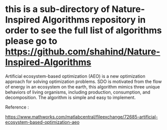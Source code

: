 # this is a sub-directory of Nature-Inspired Algorithms repository in order to see the full list of algorithms please go to https://github.com/shahind/Nature-Inspired-Algorithms

Artificial ecosystem-based optimization (AEO) is a new optimization approach for solving optimization problems. SDO is motivated from the flow of energy in an ecosystem on the earth, this algorithm mimics three unique behaviors of living organisms, including production, consumption, and decomposition. The algorithm is simple and easy to implement.

Reference :

https://www.mathworks.com/matlabcentral/fileexchange/72685-artificial-ecosystem-based-optimization-aeo